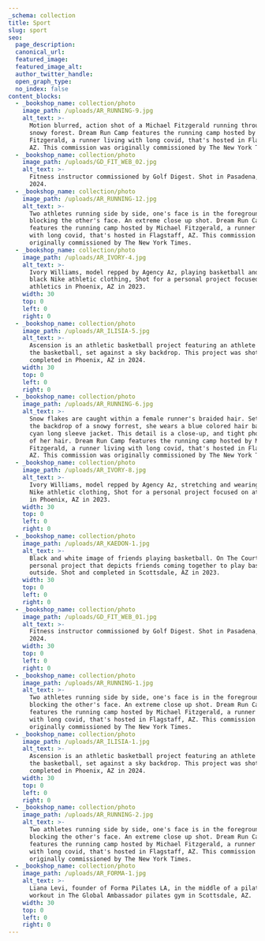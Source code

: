 ```yaml
---
_schema: collection
title: Sport
slug: sport
seo:
  page_description:
  canonical_url:
  featured_image:
  featured_image_alt:
  author_twitter_handle:
  open_graph_type:
  no_index: false
content_blocks:
  - _bookshop_name: collection/photo
    image_path: /uploads/AR_RUNNING-9.jpg
    alt_text: >-
      Motion blurred, action shot of a Michael Fitzgerald running through the
      snowy forest. Dream Run Camp features the running camp hosted by Michael
      Fitzgerald, a runner living with long covid, that's hosted in Flagstaff,
      AZ. This commission was originally commissioned by The New York Times.
  - _bookshop_name: collection/photo
    image_path: /uploads/GD_FIT_WEB_02.jpg
    alt_text: >-
      Fitness instructor commissioned by Golf Digest. Shot in Pasadena, CA in
      2024.
  - _bookshop_name: collection/photo
    image_path: /uploads/AR_RUNNING-12.jpg
    alt_text: >-
      Two athletes running side by side, one's face is in the foreground
      blocking the other's face. An extreme close up shot. Dream Run Camp
      features the running camp hosted by Michael Fitzgerald, a runner living
      with long covid, that's hosted in Flagstaff, AZ. This commission was
      originally commissioned by The New York Times.
  - _bookshop_name: collection/photo
    image_path: /uploads/AR_IVORY-4.jpg
    alt_text: >-
      Ivory Williams, model repped by Agency Az, playing basketball and wearing
      black Nike athletic clothing, Shot for a personal project focused on
      athletics in Phoenix, AZ in 2023.
    width: 30
    top: 0
    left: 0
    right: 0
  - _bookshop_name: collection/photo
    image_path: /uploads/AR_ILISIA-5.jpg
    alt_text: >-
      Ascension is an athletic basketball project featuring an athlete dunking
      the basketball, set against a sky backdrop. This project was shot and
      completed in Phoenix, AZ in 2024.
    width: 30
    top: 0
    left: 0
    right: 0
  - _bookshop_name: collection/photo
    image_path: /uploads/AR_RUNNING-6.jpg
    alt_text: >-
      Snow flakes are caught within a female runner's braided hair. Set against
      the backdrop of a snowy forrest, she wears a blue colored hair band and a
      cyan long sleeve jacket. This detail is a close-up, and tight photograph
      of her hair. Dream Run Camp features the running camp hosted by Michael
      Fitzgerald, a runner living with long covid, that's hosted in Flagstaff,
      AZ. This commission was originally commissioned by The New York Times.
  - _bookshop_name: collection/photo
    image_path: /uploads/AR_IVORY-8.jpg
    alt_text: >-
      Ivory Williams, model repped by Agency Az, stretching and wearing black
      Nike athletic clothing, Shot for a personal project focused on athletics
      in Phoenix, AZ in 2023.
    width: 30
    top: 0
    left: 0
    right: 0
  - _bookshop_name: collection/photo
    image_path: /uploads/AR_KAEDON-1.jpg
    alt_text: >-
      Black and white image of friends playing basketball. On The Court was a
      personal project that depicts friends coming together to play basketball
      outside. Shot and completed in Scottsdale, AZ in 2023.
    width: 30
    top: 0
    left: 0
    right: 0
  - _bookshop_name: collection/photo
    image_path: /uploads/GD_FIT_WEB_01.jpg
    alt_text: >-
      Fitness instructor commissioned by Golf Digest. Shot in Pasadena, CA in
      2024.
    width: 30
    top: 0
    left: 0
    right: 0
  - _bookshop_name: collection/photo
    image_path: /uploads/AR_RUNNING-1.jpg
    alt_text: >-
      Two athletes running side by side, one's face is in the foreground
      blocking the other's face. An extreme close up shot. Dream Run Camp
      features the running camp hosted by Michael Fitzgerald, a runner living
      with long covid, that's hosted in Flagstaff, AZ. This commission was
      originally commissioned by The New York Times.
  - _bookshop_name: collection/photo
    image_path: /uploads/AR_ILISIA-1.jpg
    alt_text: >-
      Ascension is an athletic basketball project featuring an athlete dunking
      the basketball, set against a sky backdrop. This project was shot and
      completed in Phoenix, AZ in 2024.
    width: 30
    top: 0
    left: 0
    right: 0
  - _bookshop_name: collection/photo
    image_path: /uploads/AR_RUNNING-2.jpg
    alt_text: >-
      Two athletes running side by side, one's face is in the foreground
      blocking the other's face. An extreme close up shot. Dream Run Camp
      features the running camp hosted by Michael Fitzgerald, a runner living
      with long covid, that's hosted in Flagstaff, AZ. This commission was
      originally commissioned by The New York Times.
  - _bookshop_name: collection/photo
    image_path: /uploads/AR_FORMA-1.jpg
    alt_text: >-
      Liana Levi, founder of Forma Pilates LA, in the middle of a pilates
      workout in The Global Ambassador pilates gym in Scottsdale, AZ.
    width: 30
    top: 0
    left: 0
    right: 0
---
```

